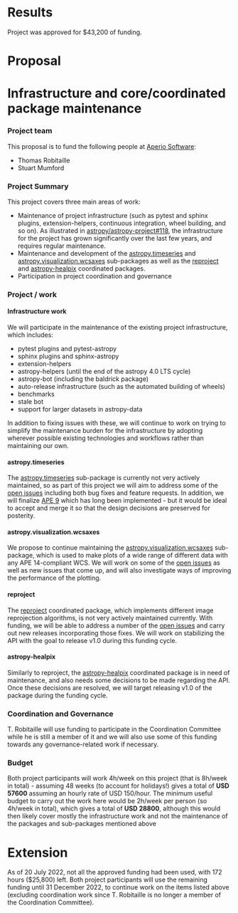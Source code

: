# Results

Project was approved for $43,200 of funding.

# Proposal

Infrastructure and core/coordinated package maintenance
=======================================================

### Project team

This proposal is to fund the following people at
[Aperio Software](https://aperiosoftware.com):

* Thomas Robitaille
* Stuart Mumford

### Project Summary

This project covers three main areas of work:

* Maintenance of project infrastructure (such as pytest and sphinx plugins,
  extension-helpers, continuous integration, wheel building, and so on). As
  illustrated in
  [astropy/astropy-project#118](https://github.com/astropy/astropy-project/issues/118),
  the infrastructure for the project has grown significantly over the last few
  years, and requires regular maintenance.
* Maintenance and development of the
  [astropy.timeseries](https://docs.astropy.org/en/stable/timeseries/) and
  [astropy.visualization.wcsaxes](https://docs.astropy.org/en/stable/visualization/wcsaxes/)
  sub-packages as well as the [reproject](http://reproject.readthedocs.io) and
  [astropy-healpix](https://astropy-healpix.readthedocs.io/en/latest/)
  coordinated packages.
* Participation in project coordination and governance

### Project / work

#### Infrastructure work

We will participate in the maintenance of the existing project infrastructure,
which includes:

* pytest plugins and pytest-astropy
* sphinx plugins and sphinx-astropy
* extension-helpers
* astropy-helpers (until the end of the astropy 4.0 LTS cycle)
* astropy-bot (including the baldrick package)
* auto-release infrastructure (such as the automated building of wheels)
* benchmarks
* stale bot
* support for larger datasets in astropy-data

In addition to fixing issues with these, we will continue to work on trying to
simplify the maintenance burden for the infrastructure by adopting wherever
possible existing technologies and workflows rather than maintaining our own.

#### astropy.timeseries

The [astropy.timeseries](https://docs.astropy.org/en/stable/timeseries/)
sub-package is currently not very actively maintained, so as part of this
project we will aim to address some of the [open
issues](https://github.com/astropy/astropy/issues?q=is%3Aopen+is%3Aissue+label%3Atimeseries)
including both bug fixes and feature requests. In addition, we will finalize
[APE 9](https://github.com/astropy/astropy-APEs/pull/12) which has long been
implemented - but it would be ideal to accept and merge it so that the design
decisions are preserved for posterity.

#### astropy.visualization.wcsaxes

We propose to continue maintaining the
[astropy.visualization.wcsaxes](https://docs.astropy.org/en/stable/visualization/wcsaxes/)
sub-package, which is used to make plots of a wide range of different data with
any APE 14-compliant WCS. We will work on some of the [open
issues](https://github.com/astropy/astropy/issues?q=is%3Aopen+is%3Aissue+label%3Avisualization.wcsaxes)
as well as new issues that come up, and will also investigate ways of improving
the performance of the plotting.

#### reproject

The [reproject](https://github.com/astropy/reproject) coordinated package, which
implements different image reprojection algorithms, is not very actively
maintained currently. With funding, we will be able to address a number of the
[open issues](https://github.com/astropy/reproject/issues) and carry out new
releases incorporating those fixes. We will work on stabilizing the API with the
goal to release v1.0 during this funding cycle.

#### astropy-healpix

Similarly to reproject, the
[astropy-healpix](https://github.com/astropy/astropy-healpix) coordinated
package is in need of maintenance, and also needs some decisions to be made
regarding the API. Once these decisions are resolved, we will target releasing
v1.0 of the package during the funding cycle.

### Coordination and Governance

T. Robitaille will use funding to participate in the Coordination Committee
while he is still a member of it and we will also use some of this funding
towards any governance-related work if necessary.

### Budget

Both project participants will work 4h/week on this project (that is 8h/week in
total) - assuming 48 weeks (to account for holidays!) gives a total of **USD
57600** assuming an hourly rate of USD 150/hour. The minimum useful budget to
carry out the work here would be 2h/week per person (so 4h/week in total), which
gives a total of **USD 28800**, although this would then likely cover mostly the
infrastructure work and not the maintenance of the packages and sub-packages
mentioned above

# Extension

As of 20 July 2022, not all the approved funding had been used, with 172 hours
($25,800) left. Both project participants will use the remaining funding until
31 December 2022, to continue work on the items listed above (excluding
coordination work since T. Robitaille is no longer a member of the Coordination
Committee).
